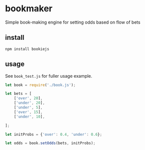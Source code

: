 # bookmaker
Simple book-making engine for setting odds based on flow of bets 

## install
`npm install bookiejs`

## usage 
See `book_test.js` for fuller usage example. 

```js
let book = require('./book.js');

let bets = [
	['over', 20],
	['under', 20],
	['under', 5],
	['over', 15],
	['under', 10],

];

let initProbs = {'over': 0.4, 'under': 0.6};

let odds = book.setOdds(bets, initProbs);
```
